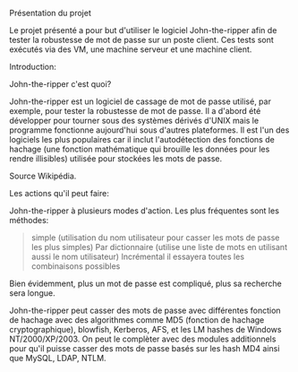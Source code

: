 Présentation du projet

Le projet présenté a pour but d'utiliser le logiciel John-the-ripper afin de tester la robustesse de mot de passe sur un poste client. 
Ces tests sont exécutés via des VM, une machine serveur et une machine client.

Introduction:

John-the-ripper c'est quoi?

John-the-ripper est un logiciel de cassage de mot de passe utilisé, par exemple, pour tester la robustesse de mot de passe. Il a d'abord été développer pour tourner sous des systèmes dérivés d'UNIX mais le programme fonctionne aujourd'hui sous d'autres plateformes.
Il est l'un des logiciels les plus populaires car il inclut l'autodétection des fonctions de hachage (une fonction mathématique qui brouille les données pour les rendre illisibles) utilisée pour stockées les mots de passe. 

Source Wikipédia.
 
Les actions qu'il peut faire:

John-the-ripper à plusieurs modes d'action. Les plus fréquentes sont les méthodes:
  
> simple (utilisation du nom utilisateur pour casser les mots de passe les plus simples)
> Par dictionnaire (utilise une liste de mots en utilisant aussi le nom utilisateur)
> Incrémental il essayera toutes les combinaisons possibles

Bien évidemment, plus un mot de passe est compliqué, plus sa recherche sera longue.

John-the-ripper peut casser des mots de passe avec différentes fonction de hachage avec des algorithmes comme MD5 (fonction de hachage cryptographique), blowfish, Kerberos, AFS, et les LM hashes de Windows NT/2000/XP/2003. 
On peut le complèter avec des modules additionnels pour qu'il puisse casser des mots de passe basés sur les hash MD4 ainsi que MySQL, LDAP, NTLM.






